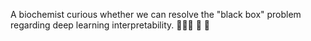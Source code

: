 A biochemist curious whether we can resolve the "black box" problem regarding deep learning interpretability. 🕵🏽‍♀️ 🧬 💾
